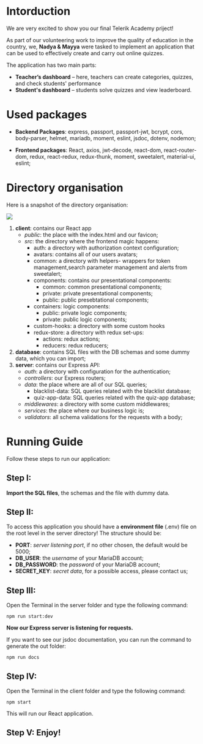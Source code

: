 # Intorduction
We are very excited to show you our final Telerik Academy priject!

As part of our volunteering work to improve the quality of education in the country, we, **Nadya & Mayya** were tasked to implement an application that can be used to effectively create and carry out online quizzes.

The application has two main parts:
  - **Teacher’s dashboard** – here, teachers can create categories, quizzes, and check students' performance
  - **Student's dashboard** – students solve quizzes and view leaderboard.

# Used packages
- **Backend Packages**: express, passport, passport-jwt, bcrypt, cors, body-parser, helmet, mariadb, moment, eslint, jsdoc, dotenv, nodemon;

- **Frontend packages**: React, axios, jwt-decode, react-dom, react-router-dom, redux, react-redux, redux-thunk, moment, sweetalert, material-ui, eslint;

# Directory organisation
Here is a snapshot of the directory organisation:

<img src="https://i.ibb.co/TT75jbT/folder-structure.png">

1. **client**: contains our React app
    - *public*: the place with the index.html and our favicon;
    - *src*: the directory where the frontend magic happens:
      - auth: a directory with authorization context configuration;
      - avatars: contains all of our users avatars;
      - common: a directory with helpers- wrappers for token management,search parameter management and alerts from sweetalert;
      - components: contains our presentational components:
        - common: common presentational components;
        - private: private presentational components;
        - public: public presebtational components;
      - containers: logic components:
        - public: private logic components;
        - private: public logic components;
      - custom-hooks: a directory with some custom hooks
      - redux-store: a directory with redux set-ups:
        - actions: redux actions;
        - reducers: redux reducers;
2. **database**: contains SQL files with the DB schemas and some dummy data, which you can import;
3. **server**: contains our Express API:
    - *auth*: a directory with configuration for the authentication;
    - *controllers*: our Express routers;
    - *data*: the place where are all of our SQL queries;
      - blacklist-data: SQL queries related with the blacklist database;
      - quiz-app-data: SQL queries related with the quiz-app database;
    - *middlewares*: a directory with some custom middlewares;
    - *services*: the place where our business logic is;
    - *validators*: all schema validations for the requests with a body;



# Running Guide
Follow these steps to run our application:
## Step I:
**Import the SQL files**, the schemas and the file with dummy data.

## Step II:
To access this application you should have a **environment file** (.env) file  on the root level in the server directory! The structure should be:

- **PORT**: *server listening port*, if no other chosen, the default would be 5000;
- **DB_USER**: the *username* of your MariaDB account;
- **DB_PASSWORD**: the *password* of your MariaDB account;
- **SECRET_KEY**: *secret data*, for a possible access, please contact us;


## Step III:
Open the Terminal in the server folder and type the following command:
```
npm run start:dev
```
**Now our Express server is listening for requests.**

If you want to see our jsdoc documentation, you can run the command to generate the out folder:
```
npm run docs
```

## Step IV:
Open the Terminal in the client folder and type the following command:
```
npm start
```
This will run our React application.

## Step V: Enjoy!


